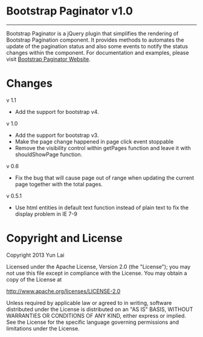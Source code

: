 # Bootstrap Paginator v1.0

---

Bootstrap Paginator is a jQuery plugin that simplifies the rendering of Bootstrap Pagination component. It provides methods to automates the update of the pagination status and also some events to notify the status changes within the component. For documentation and examples, please visit [Bootstrap Paginator Website](http://bootstrappaginator.org/ "Click to visit Bootstrap Paginator").

# Changes

v 1.1

* Add the support for bootstrap v4.

v 1.0

* Add the support for bootstrap v3.
* Make the page change happened in page click event stoppable
* Remove the visibility control within getPages function and leave it with shouldShowPage function.

v 0.6

* Fix the bug that will cause page out of range when updating the current page together with the total pages.

v 0.5.1

* Use html entities in default text function instead of plain text to fix the display problem in IE 7-9

# Copyright and License
Copyright 2013 Yun Lai

Licensed under the Apache License, Version 2.0 (the "License");
you may not use this file except in compliance with the License.
You may obtain a copy of the License at

   <http://www.apache.org/licenses/LICENSE-2.0>

Unless required by applicable law or agreed to in writing, software
distributed under the License is distributed on an "AS IS" BASIS,
WITHOUT WARRANTIES OR CONDITIONS OF ANY KIND, either express or implied.
See the License for the specific language governing permissions and
limitations under the License.